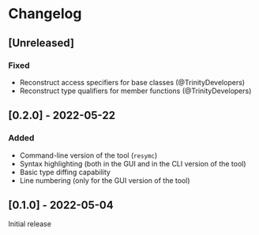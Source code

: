 # Changelog

## [Unreleased]
### Fixed
- Reconstruct access specifiers for base classes (@TrinityDevelopers)
- Reconstruct type qualifiers for member functions (@TrinityDevelopers)

## [0.2.0] - 2022-05-22
### Added
- Command-line version of the tool (`resymc`)
- Syntax highlighting (both in the GUI and in the CLI version of the tool)
- Basic type diffing capability
- Line numbering (only for the GUI version of the tool)

## [0.1.0] - 2022-05-04
Initial release
